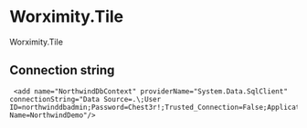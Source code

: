 # Worximity.Tile
Worximity.Tile

## Connection string

     <add name="NorthwindDbContext" providerName="System.Data.SqlClient" connectionString="Data Source=.\;User ID=northwinddbadmin;Password=Chest3r!;Trusted_Connection=False;Application Name=NorthwindDemo"/>


